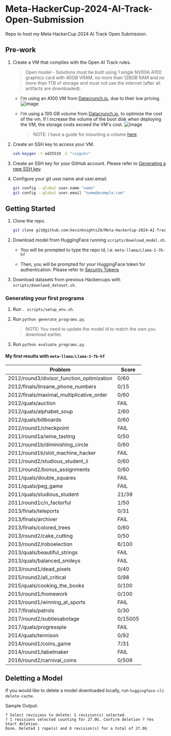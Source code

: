 # Meta-HackerCup-2024-AI-Track-Open-Submission

Repo to host my Meta HackerCup 2024 AI Track Open Submission.

## Pre-work

1. Create a VM that complies with the Open AI Track rules.

    > Open model - Solutions must be built using 1 single NVIDIA A100 graphics card with 40GB VRAM, no more than 128GB RAM and no more than 1TB of storage and must not use the internet (after all artifacts are downloaded).

    - I'm using an A100 VM from [Datacrunch.io](https://datacrunch.io/products#A100), due to their low pricing. ![image](https://github.com/user-attachments/assets/d0b06ed0-ff53-4598-a995-3d853f9546da)

    - I'm using a 100 GB volume from [Datacrunch.io](https://datacrunch.io), to optimize the cost of the vm. If I increase the volume of the boot disk when deploying the VM, the storage costs exceed the VM's cost. ![image](https://github.com/user-attachments/assets/4dfb2fae-4ee9-42c6-9baf-adfde4b2d122)

        > NOTE: I have a guide for mounting a volume [here](./scripts/mount_volume.md).

2. Create an SSH key to access your VM.

    ```bash
    ssh-keygen -t ed25519 -C "<input>"
    ```

3. Create an SSH key for your GitHub account. Please refer to [Generating a new SSH key](https://docs.github.com/en/authentication/connecting-to-github-with-ssh/generating-a-new-ssh-key-and-adding-it-to-the-ssh-agent).

4. Configure your git user.name and user.email.

    ```bash
    git config --global user.name "name"
    git config --global user.email "name@example.com"
    ```

## Getting Started

1. Clone the repo.

    ```bash
    git clone git@github.com:kevinknights29/Meta-HackerCup-2024-AI-Track-Open-Submission.git
    ```

2. Download model from HuggingFace running `scripts/download_model.sh`.

    - You will be prompted to type the repo id, i.e. `meta-llama/Llama-2-7b-hf`

    - Then, you will be prompted for your HuggingFace token for authentication. Please refer to [Security Tokens](https://huggingface.co/docs/hub/en/security-tokens)

3. Download datasets from previous Hackercups with `scripts/downlaod_dataset.sh`.

### Generating your first programs

1. Run `. scripts/setup_env.sh`. 

2. Run `python generate_programs.py`.

    >NOTE: You need to update the model id to match the own you download earlier.

3. Run `python evaluate_programs.py`.

#### My first results with `meta-llama/Llama-2-7b-hf`

| Problem | Score |
| ------- | ----- |
| 2012/round3/divisor_function_optimization | 0/60 |
| 2012/finals/linsane_phone_numbers | 0/15 |
| 2012/finals/maximal_multiplicative_order | 0/60 |
| 2012/quals/auction | FAIL |
| 2012/quals/alphabet_soup | 2/60 |
| 2012/quals/billboards | 0/60 |
| 2012/round1/checkpoint | FAIL |
| 2011/round1a/wine_tasting | 0/50 |
| 2011/round1b/diminishing_circle | 0/60 |
| 2011/round1b/slot_machine_hacker | FAIL |
| 2011/round2/studious_student_ii | 0/60 |
| 2011/round2/bonus_assignments | 0/60 |
| 2011/quals/double_squares | FAIL |
| 2011/quals/peg_game | FAIL |
| 2011/quals/studious_student | 21/39 |
| 2011/round1c/n_factorful | 1/50 |
| 2013/finals/teleports | 0/31 |
| 2013/finals/archiver | FAIL |
| 2013/finals/colored_trees | 0/60 |
| 2013/round2/cake_cutting | 0/50 |
| 2013/round2/roboelection | 6/100 |
| 2013/quals/beautiful_strings | FAIL |
| 2013/quals/balanced_smileys | FAIL |
| 2013/round1/dead_pixels | 0/40 |
| 2015/round2/all_critical | 0/98 |
| 2015/quals/cooking_the_books | 0/100 |
| 2015/round1/homework | 0/100 |
| 2015/round1/winning_at_sports | FAIL |
| 2017/finals/patrols | 0/30 |
| 2017/round2/subtlesabotage | 0/15005 |
| 2017/quals/progresspie | FAIL |
| 2014/quals/tennison | 0/92 |
| 2014/round1/coins_game | 7/31 |
| 2014/round1/labelmaker | FAIL |
| 2016/round2/carnival_coins | 0/509 |

## Deletting a Model

If you would like to delete a model downloaded locally, run `huggingface-cli delete-cache`.

Sample Output:

```text
? Select revisions to delete: 1 revision(s) selected.
? 1 revisions selected counting for 27.0G. Confirm deletion ? Yes
Start deletion.
Done. Deleted 1 repo(s) and 0 revision(s) for a total of 27.0G
```
